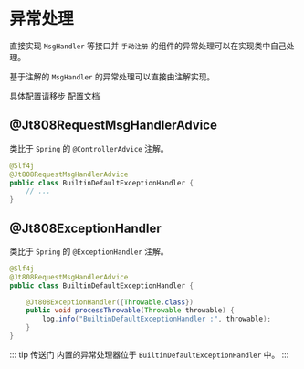 # 异常处理

直接实现 `MsgHandler` 等接口并 `手动注册` 的组件的异常处理可以在实现类中自己处理。

基于注解的 `MsgHandler` 的异常处理可以直接由注解实现。

具体配置请移步 [配置文档](../../config/#exception-handler-scan)

## @Jt808RequestMsgHandlerAdvice

类比于 `Spring` 的 `@ControllerAdvice` 注解。

```java
@Slf4j
@Jt808RequestMsgHandlerAdvice
public class BuiltinDefaultExceptionHandler {
    // ...
}
```

## @Jt808ExceptionHandler

类比于 `Spring` 的 `@ExceptionHandler` 注解。

```java
@Slf4j
@Jt808RequestMsgHandlerAdvice
public class BuiltinDefaultExceptionHandler {

    @Jt808ExceptionHandler({Throwable.class})
    public void processThrowable(Throwable throwable) {
        log.info("BuiltinDefaultExceptionHandler :", throwable);
    }
}
```

::: tip 传送门
内置的异常处理器位于 `BuiltinDefaultExceptionHandler` 中。
:::
